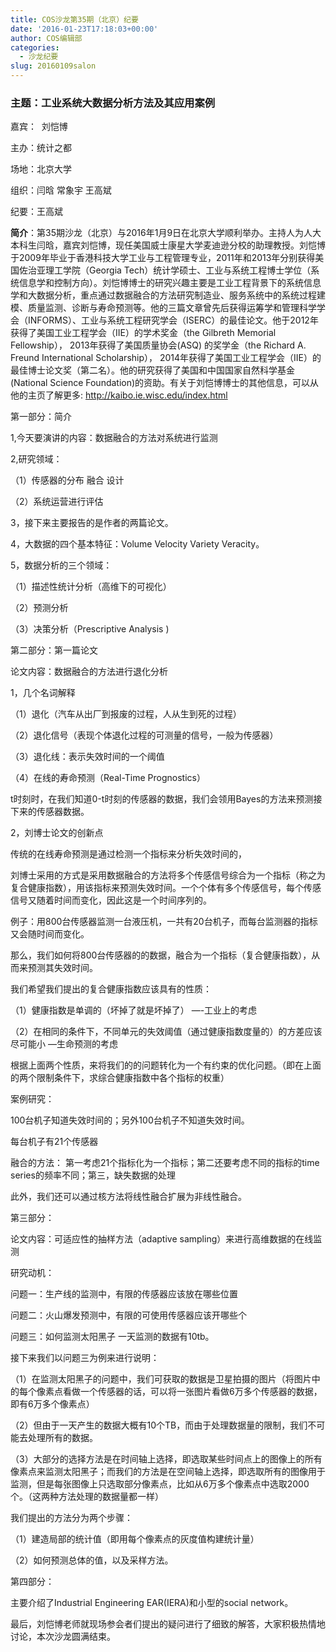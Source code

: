 ```yaml
---
title: COS沙龙第35期（北京）纪要
date: '2016-01-23T17:18:03+00:00'
author: COS编辑部
categories:
  - 沙龙纪要
slug: 20160109salon
---
```


### **主题：工业系统大数据分析方法及其应用案例**

嘉宾：  刘恺博

主办：统计之都

场地：北京大学

组织：闫晗 常象宇 王高斌

纪要：王高斌

**简介**：第35期沙龙（北京）与2016年1月9日在北京大学顺利举办。主持人为人大本科生闫晗，嘉宾刘恺博，现任美国威士康星大学麦迪逊分校的助理教授。刘恺博于2009年毕业于香港科技大学工业与工程管理专业，2011年和2013年分别获得美国佐治亚理工学院（Georgia Tech）统计学硕士、工业与系统工程博士学位（系统信息学和控制方向）。刘恺博博士的研究兴趣主要是工业工程背景下的系统信息学和大数据分析，重点通过数据融合的方法研究制造业、服务系统中的系统过程建模、质量监测、诊断与寿命预测等。他的三篇文章曾先后获得运筹学和管理科学学会（INFORMS）、工业与系统工程研究学会（ISERC）的最佳论文。他于2012年获得了美国工业工程学会（IIE）的学术奖金（the Gilbreth Memorial Fellowship）， 2013年获得了美国质量协会(ASQ) 的奖学金（the Richard A. Freund International Scholarship）， 2014年获得了美国工业工程学会（IIE）的最佳博士论文奖（第二名）。他的研究获得了美国和中国国家自然科学基金 (National Science Foundation)的资助。有关于刘恺博博士的其他信息，可以从他的主页了解更多: http://kaibo.ie.wisc.edu/index.html

<!--more-->

第一部分：简介
  
1,今天要演讲的内容：数据融合的方法对系统进行监测
  
2,研究领域：
  
（1）传感器的分布 融合 设计
  
（2）系统运营进行评估
  
3，接下来主要报告的是作者的两篇论文。

4，大数据的四个基本特征：Volume Velocity Variety Veracity。
  
5，数据分析的三个领域：
  
（1）描述性统计分析（高维下的可视化）
  
（2）预测分析
  
（3）决策分析（Prescriptive Analysis )

第二部分：第一篇论文
  
论文内容：数据融合的方法进行退化分析

1，几个名词解释
  
（1）退化（汽车从出厂到报废的过程，人从生到死的过程）
  
（2）退化信号（表现个体退化过程的可测量的信号，一般为传感器）
  
（3）退化线：表示失效时间的一个阈值
  
（4）在线的寿命预测（Real-Time Prognostics）
  
t时刻时，在我们知道0-t时刻的传感器的数据，我们会领用Bayes的方法来预测接下来的传感器数据。

2，刘博士论文的创新点
  
传统的在线寿命预测是通过检测一个指标来分析失效时间的，
  
刘博士采用的方式是采用数据融合的方法将多个传感信号综合为一个指标（称之为复合健康指数），用该指标来预测失效时间。一个个体有多个传感信号，每个传感信号又随着时间而变化，因此这是一个时间序列的。

例子：用800台传感器监测一台液压机，一共有20台机子，而每台监测器的指标又会随时间而变化。
  
那么，我们如何将800台传感器的的数据，融合为一个指标（复合健康指数），从而来预测其失效时间。

我们希望我们提出的复合健康指数应该具有的性质：
  
（1）健康指数是单调的（坏掉了就是坏掉了） —-工业上的考虑
  
（2）在相同的条件下，不同单元的失效阈值（通过健康指数度量的）的方差应该尽可能小 —生命预测的考虑

根据上面两个性质，来将我们的的问题转化为一个有约束的优化问题。（即在上面的两个限制条件下，求综合健康指数中各个指标的权重）

案例研究：
  
100台机子知道失效时间的；另外100台机子不知道失效时间。
  
每台机子有21个传感器
  
融合的方法： 第一考虑21个指标化为一个指标；第二还要考虑不同的指标的time series的频率不同；第三，缺失数据的处理
  
此外，我们还可以通过核方法将线性融合扩展为非线性融合。

第三部分：
  
论文内容：可适应性的抽样方法（adaptive sampling）来进行高维数据的在线监测

研究动机：
  
问题一：生产线的监测中，有限的传感器应该放在哪些位置
  
问题二：火山爆发预测中，有限的可使用传感器应该开哪些个
  
问题三：如何监测太阳黑子 一天监测的数据有10tb。

接下来我们以问题三为例来进行说明：
  
（1）在监测太阳黑子的问题中，我们可获取的数据是卫星拍摄的图片（将图片中的每个像素点看做一个传感器的话，可以将一张图片看做6万多个传感器的数据，即有6万多个像素点）
  
（2）但由于一天产生的数据大概有10个TB，而由于处理数据量的限制，我们不可能去处理所有的数据。
  
（3）大部分的选择方法是在时间轴上选择，即选取某些时间点上的图像上的所有像素点来监测太阳黑子；而我们的方法是在空间轴上选择，即选取所有的图像用于监测，但是每张图像上只选取部分像素点，比如从6万多个像素点中选取2000个。（这两种方法处理的数据量都一样）

我们提出的方法分为两个步骤：
  
（1）建造局部的统计值（即用每个像素点的灰度值构建统计量）
  
（2）如何预测总体的值，以及采样方法。

第四部分：
  
主要介绍了Industrial Engineering EAR(IERA)和小型的social network。

最后，刘恺博老师就现场参会者们提出的疑问进行了细致的解答，大家积极热情地讨论，本次沙龙圆满结束。
